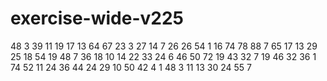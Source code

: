 # exercise-wide-v225
48
3
39
11
19
17
13
64
67
23
3
27
14
7
26
26
54
1
16
74
78
88
7
65
17
13
29
25
18
54
19
48
7
36
18
10
14
22
33
24
6
46
50
72
19
43
32
7
19
46
32
36
1
74
52
11
24
36
44
24
29
10
50
42
4
1
48
3
11
13
30
24
55
7
